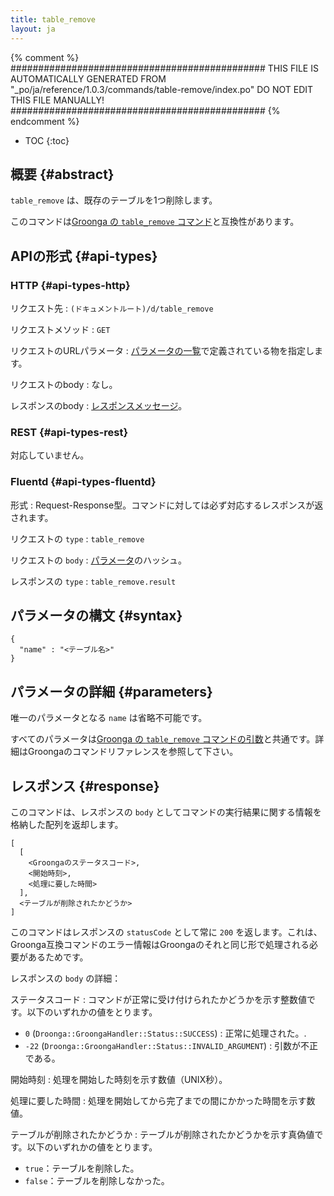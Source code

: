 ```yaml
---
title: table_remove
layout: ja
---
```


{% comment %}
##############################################
  THIS FILE IS AUTOMATICALLY GENERATED FROM
  "_po/ja/reference/1.0.3/commands/table-remove/index.po"
  DO NOT EDIT THIS FILE MANUALLY!
##############################################
{% endcomment %}


* TOC
{:toc}

## 概要 {#abstract}

`table_remove` は、既存のテーブルを1つ削除します。

このコマンドは[Groonga の `table_remove` コマンド](http://groonga.org/ja/docs/reference/commands/table_remove.html)と互換性があります。

## APIの形式 {#api-types}

### HTTP {#api-types-http}

リクエスト先
: `(ドキュメントルート)/d/table_remove`

リクエストメソッド
: `GET`

リクエストのURLパラメータ
: [パラメータの一覧](#parameters)で定義されている物を指定します。

リクエストのbody
: なし。

レスポンスのbody
: [レスポンスメッセージ](#response)。

### REST {#api-types-rest}

対応していません。

### Fluentd {#api-types-fluentd}

形式
: Request-Response型。コマンドに対しては必ず対応するレスポンスが返されます。

リクエストの `type`
: `table_remove`

リクエストの `body`
: [パラメータ](#parameters)のハッシュ。

レスポンスの `type`
: `table_remove.result`

## パラメータの構文 {#syntax}

    {
      "name" : "<テーブル名>"
    }

## パラメータの詳細 {#parameters}

唯一のパラメータとなる `name` は省略不可能です。

すべてのパラメータは[Groonga の `table_remove` コマンドの引数](http://groonga.org/ja/docs/reference/commands/table_remove.html#parameters)と共通です。詳細はGroongaのコマンドリファレンスを参照して下さい。

## レスポンス {#response}

このコマンドは、レスポンスの `body` としてコマンドの実行結果に関する情報を格納した配列を返却します。

    [
      [
        <Groongaのステータスコード>,
        <開始時刻>,
        <処理に要した時間>
      ],
      <テーブルが削除されたかどうか>
    ]

このコマンドはレスポンスの `statusCode` として常に `200` を返します。これは、Groonga互換コマンドのエラー情報はGroongaのそれと同じ形で処理される必要があるためです。

レスポンスの `body` の詳細：

ステータスコード
: コマンドが正常に受け付けられたかどうかを示す整数値です。以下のいずれかの値をとります。
  
   * `0` (`Droonga::GroongaHandler::Status::SUCCESS`) : 正常に処理された。.
   * `-22` (`Droonga::GroongaHandler::Status::INVALID_ARGUMENT`) : 引数が不正である。

開始時刻
: 処理を開始した時刻を示す数値（UNIX秒）。

処理に要した時間
: 処理を開始してから完了までの間にかかった時間を示す数値。

テーブルが削除されたかどうか
: テーブルが削除されたかどうかを示す真偽値です。以下のいずれかの値をとります。
  
   * `true`：テーブルを削除した。
   * `false`：テーブルを削除しなかった。
